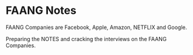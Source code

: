 # FAANG Notes

FAANG Companies are Facebook, Apple, Amazon, NETFLIX and Google.

Preparing the NOTES and cracking the interviews on the FAANG Companies.
